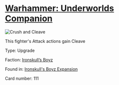 # [Warhammer: Underworlds Companion](https://guidokessels.github.io/wh-underworlds)

  

![Crush and Cleave](https://warhammerunderworlds.com/wp-content/uploads/sites/6/2017/12/111_ENG-Crush-and-Cleave.png)

This fighter's Attack actions gain Cleave

Type: Upgrade

Faction: [Ironskull’s Boyz](https://guidokessels.github.io/wh-underworlds/factions/ironskulls-boyz)

Found in: [Ironskull's Boyz Expansion](https://guidokessels.github.io/wh-underworlds/locations/ironskulls-boyz-expansion)

Card number: 111
